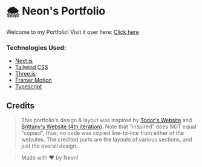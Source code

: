 # 🌨 Neon's Portfolio

Welcome to my Portfolio! Visit it over here: [Click here](https://neon.is-a.dev)

### Technologies Used:

- [Next.js](https://nextjs.org)
- [Tailwind CSS](https://tailwindcss.com)
- [Three.js](https://threejs.org)
- [Framer Motion](https://www.framer.com/motion)
- [Typescript](https://typescriptlang.org)

## Credits

> This portfolio's design & layout was inspired by [Todor's Website](https://dvlpr.pro/) and [Brittany's Website (4th iteration)](https://v4.brittanychiang.com/). Note that "inspired" does NOT equal "copied", thus, no code was copied line-to-line from either of the websites. The credited parts are the layouts of various sections, and just the overall design.

> Made with ❤️ by Neon!
